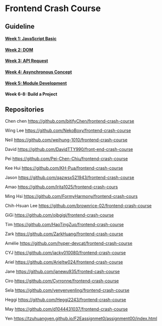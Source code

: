 # Frontend Crash Course

## Guideline
#### [Week 1: JavaScript Basic](./Week1/README.md)
#### [Week 2: DOM](./Week2/README.md)
#### [Week 3: API Request](./Week3/README.md)
#### [Week 4: Asynchronous Concept](./Week4/README.md)
#### [Week 5: Module Development](./Week5/README.md)
#### Week 6-8: Build a Project

## Repositories

Chen chen	https://github.com/bitifyChen/frontend-crash-course

Wing Lee	https://github.com/NekoBoxy/frontend-crash-course

Neil 	https://github.com/weihung-1010/frontend-crash-course

David	https://github.com/DavidTTY990/front-end-crash-course

Pei	https://github.com/Pei-Chen-Chiu/frontend-crash-course

Kee Hui	https://github.com/KH-Pua/frontend-crash-course

Jason	https://github.com/qazwsx521943/frontend-crash-course

Amao	https://github.com/lrita1025/frontend-crash-cours

Ming Hsi	https://github.com/FormyHarmony/frontend-crash-cours

Chih-Hsuan Lee	https://github.com/brownrice-02/frontend-crash-course

GiGi	https://github.com/ojbgigi/frontend-crash-course

Tim	https://github.com/HaoTingZuo/frontend-crash-course

Zark	https://github.com/ZarkHuang/frontend-crash-course

Amélie	https://github.com/hyper-devcat/frontend-crash-course

CYJ	https://github.com/jacky010080/frontend-crash-course

Ariel	https://github.com/Arieltw024/frontend-crash-course

Jane	https://github.com/janewu935/fronted-cash-course

Ciro	https://github.com/Cyrronne/frontend-crash-course

Sela	https://github.com/yenyenyenling/frontend-crash-course

Heggi	https://github.com/Heggi2243/frontend-crash-course

May	https://github.com/d1044431037/frontend-crash-course

Yen	https://tzuhuangyen.github.io/F2Eassignmet0/assignment00/index.html

